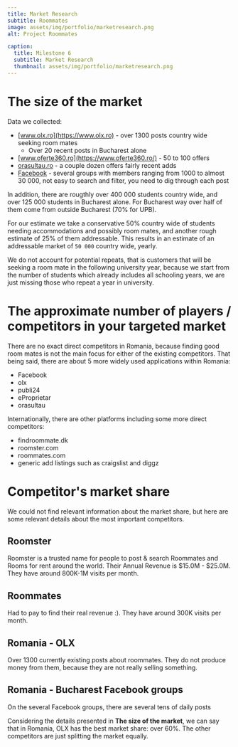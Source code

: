 ```yaml
---
title: Market Research
subtitle: Roommates
image: assets/img/portfolio/marketresearch.png
alt: Project Roommates

caption:
  title: Milestone 6
  subtitle: Market Research
  thumbnail: assets/img/portfolio/marketresearch.png
---
```


# The size of the market
Data we collected:
* [www.olx.ro](https://www.olx.ro) - over 1300 posts country wide seeking room mates
  * Over 20 recent posts in Bucharest alone
* [www.oferte360.ro](https://www.oferte360.ro/) - 50 to 100 offers
* [orasultau.ro](https://orasultau.ro/) - a couple dozen offers fairly recent adds
* [Facebook](https://www.facebook.com/) - several groups with members ranging from 1000 to almost 30 000, not easy to search and filter, you need to dig through each post

In addition, there are rougthly over 400 000 students country wide, and over 125 000 students in Bucharest alone. For Bucharest way over half of them come from outside Bucharest (70% for UPB).

For our estimate we take a conservative 50% country wide of students needing accommodations and possibly room mates, and another rough estimate of 25% of them addressable. This results in an estimate of an addressable market of `50 000` country wide, yearly.

We do not account for potential repeats, that is customers that will be seeking a room mate in the following university year, because we start from the number of students which already includes all schooling years, we are just missing those who repeat a year in university.

# The approximate number of players / competitors in your targeted market
There are no exact direct competitors in Romania, because finding good room mates is not the main focus for either of the existing competitors. 
That being said, there are about 5 more widely used applications within Romania:
* Facebook
* olx
* publi24
* eProprietar
* orasultau

Internationally, there are other platforms including some more direct competitors:
* findroommate.dk
* roomster.com
* roommates.com
* generic add listings such as craigslist and diggz

# Competitor's market share

We could not find relevant information about the market share, but here are some relevant details about the most important competitors.

## Roomster
Roomster is a trusted name for people to post & search Roommates and Rooms for rent around the world.
Their Annual Revenue is $15.0M - $25.0M. They have around 800K-1M visits per month.

## Roommates
Had to pay to find their real revenue :). They have around 300K visits per month.



## Romania - OLX
Over 1300 currently existing posts about roommates. They do not produce money from them, because they are not really selling something.

## Romania - Bucharest Facebook groups
On the several Facebook groups, there are several tens of daily posts


Considering the details presented in **The size of the market**, we can say that in Romania, OLX has the best market share: over 60%. The other competitors are just splitting the market equally.

